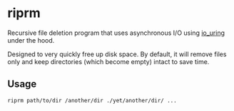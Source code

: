 # riprm

Recursive file deletion program that uses asynchronous I/O using [io_uring](https://unixism.net/loti/what_is_io_uring.html) under the hood.

Designed to very quickly free up disk space. By default, it will remove files only and keep directories (which become empty) intact to save time.

## Usage

```
riprm path/to/dir /another/dir ./yet/another/dir/ ...
```
